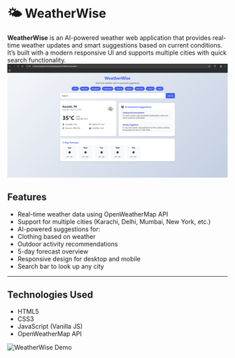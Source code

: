 # 🌤️ WeatherWise

**WeatherWise** is an AI-powered weather web application that provides real-time weather updates and smart suggestions based on current conditions. It’s built with a modern responsive UI and supports multiple cities with quick search functionality.
![WeatherWise Screenshot](ss01.png)

## Features

- Real-time weather data using OpenWeatherMap API
- Support for multiple cities (Karachi, Delhi, Mumbai, New York, etc.)
- AI-powered suggestions for:
- Clothing based on weather
- Outdoor activity recommendations
- 5-day forecast overview
- Responsive design for desktop and mobile
- Search bar to look up any city

---

## Technologies Used

- HTML5
- CSS3
- JavaScript (Vanilla JS)
- OpenWeatherMap API

![WeatherWise Demo](https://i.pinimg.com/originals/68/85/c4/6885c4b9f5e11a405c94f2ab0192fa9c.gif)
